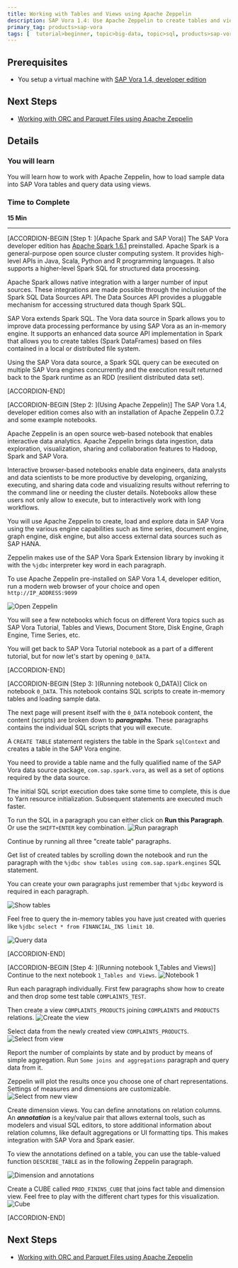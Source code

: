 ```yaml
---
title: Working with Tables and Views using Apache Zeppelin
description: SAP Vora 1.4: Use Apache Zeppelin to create tables and views, plus load sample data from files
primary_tag: products>sap-vora
tags: [  tutorial>beginner, topic>big-data, topic>sql, products>sap-vora ]
---
```


## Prerequisites  
 - You setup a virtual machine with [SAP Vora 1.4, developer edition](http://www.sap.com/developer/how-tos/2017/02/vora-ova-install.html)


## Next Steps
 - [Working with ORC and Parquet Files using Apache Zeppelin](http://www.sap.com/developer/tutorials/vora-ova-zeppelin6.html)

## Details
### You will learn  
You will learn how to work with Apache Zeppelin, how to load sample data into SAP Vora tables and query data using views.

### Time to Complete
**15 Min**

---

[ACCORDION-BEGIN [Step 1: ](Apache Spark and SAP Vora)]
The SAP Vora developer edition has [Apache Spark 1.6.1](https://spark.apache.org/docs/1.6.1/) preinstalled. Apache Spark is a general-purpose open source cluster computing system. It provides high-level APIs in Java, Scala, Python and R programming languages. It also supports a higher-level Spark SQL for structured data processing.

Apache Spark allows native integration with a larger number of input sources. These integrations are made possible through the inclusion of the Spark SQL Data Sources API. The Data Sources API provides a pluggable mechanism for accessing structured data though Spark SQL.

SAP Vora extends Spark SQL. The Vora data source in Spark allows you to improve data processing performance by using SAP Vora as an in-memory engine. It supports an enhanced data source API implementation in Spark that allows you to create tables (Spark DataFrames) based on files contained in a local or distributed file system.

Using the SAP Vora data source, a Spark SQL query can be executed on multiple SAP Vora engines concurrently and the execution result returned back to the Spark runtime as an RDD (resilient distributed data set).


[ACCORDION-END]

[ACCORDION-BEGIN [Step 2: ](Using Apache Zeppelin)]
The SAP Vora 1.4, developer edition comes also with an installation of Apache Zeppelin 0.7.2 and some example notebooks.

Apache Zeppelin is an open source web-based notebook that enables interactive data analytics. Apache Zeppelin brings data ingestion, data exploration, visualization, sharing and collaboration features to Hadoop, Spark and SAP Vora.

Interactive browser-based notebooks enable data engineers, data analysts and data scientists to be more productive by developing, organizing, executing, and sharing data code and visualizing results without referring to the command line or needing the cluster details. Notebooks allow these users not only allow to execute, but to interactively work with long workflows.

You will use Apache Zeppelin to create, load and explore data in SAP Vora using the various engine capabilities such as time series, document engine, graph engine, disk engine, but also access external data sources such as SAP HANA.

Zeppelin makes use of the SAP Vora Spark Extension library by invoking it with the `%jdbc` interpreter key word in each paragraph.

To use Apache Zeppelin pre-installed on SAP Vora 1.4, developer edition, run a modern web browser of your choice and open `http://IP_ADDRESS:9099`

![Open Zeppelin](zep0_01_14.jpg)

You will see a few notebooks which focus on different Vora topics such as SAP Vora Tutorial, Tables and Views, Document Store, Disk Engine, Graph Engine, Time Series, etc.

You will get back to SAP Vora Tutorial notebook as a part of a different tutorial, but for now let's start by opening `0_DATA`.


[ACCORDION-END]


[ACCORDION-BEGIN [Step 3: ](Running notebook 0_DATA)]
Click on notebook `0_DATA`. This notebook contains SQL scripts to create in-memory tables and loading sample data.

The next page will present itself with the `0_DATA` notebook content, the content (scripts) are broken down to ___paragraphs___. These paragraphs contains the individual SQL scripts that you will execute.

A `CREATE TABLE` statement registers the table in the Spark `sqlContext` and creates a table in the SAP Vora engine.

You need to provide a table name and the fully qualified name of the SAP Vora data source package, `com.sap.spark.vora`, as well as a set of options required by the data source.

The initial SQL script execution does take some time to complete, this is due to Yarn resource initialization. Subsequent statements are executed much faster.

To run the SQL in a paragraph you can either click on **Run this Paragraph**. Or use the `SHIFT+ENTER` key combination.
![Run paragraph](zep0_02_14.jpg)

Continue by running all three "create table" paragraphs.

Get list of created tables by scrolling down the notebook and run the paragraph with the `%jdbc show tables using com.sap.spark.engines` SQL statement.

You can create your own paragraphs just remember that `%jdbc` keyword is required in each paragraph.

![Show tables](zep0_03_14.jpg)

Feel free to query the in-memory tables you have just created with queries like `%jdbc select * from FINANCIAL_INS limit 10`.

![Query data](zep0_04_14.jpg)


[ACCORDION-END]

[ACCORDION-BEGIN [Step 4: ](Running notebook 1_Tables and Views)]
Continue to the next notebook `1_Tables and Views`.
![Notebook 1](zep0_05_14.jpg)

Run each paragraph individually. First few paragraphs show how to create and then drop some test table `COMPLAINTS_TEST`.

Then create a view `COMPLAINTS_PRODUCTS` joining `COMPLAINTS` and `PRODUCTS` relations.
![Create the view](zep0_06_14.jpg)

Select data from the newly created view `COMPLAINTS_PRODUCTS`.
![Select from view](zep0_07_14.jpg)

Report the number of complaints by state and by product by means of simple aggregation. Run `Some joins and aggregations` paragraph and query data from it.

Zeppelin will plot the results once you choose one of chart representations. Settings of measures and dimensions are customizable.
![Select from new view](zep0_08_14.jpg)

Create dimension views. You can define annotations on relation columns. An ___annotation___ is a key/value pair that allows external tools, such as modelers and visual SQL editors, to store additional information about relation columns, like default aggregations or UI formatting tips. This makes integration with SAP Vora and Spark easier.

To view the annotations defined on a table, you can use the table-valued function `DESCRIBE_TABLE` as in the following Zeppelin paragraph.

![Dimension and annotations](zep0_09_14.jpg)

Create a CUBE called `PROD_FININS_CUBE` that joins fact table and dimension view. Feel free to play with the different chart types for this visualization.
![Cube](zep0_10_14.jpg)


[ACCORDION-END]


## Next Steps
- [Working with ORC and Parquet Files using Apache Zeppelin](http://www.sap.com/developer/tutorials/vora-ova-zeppelin6.html)
